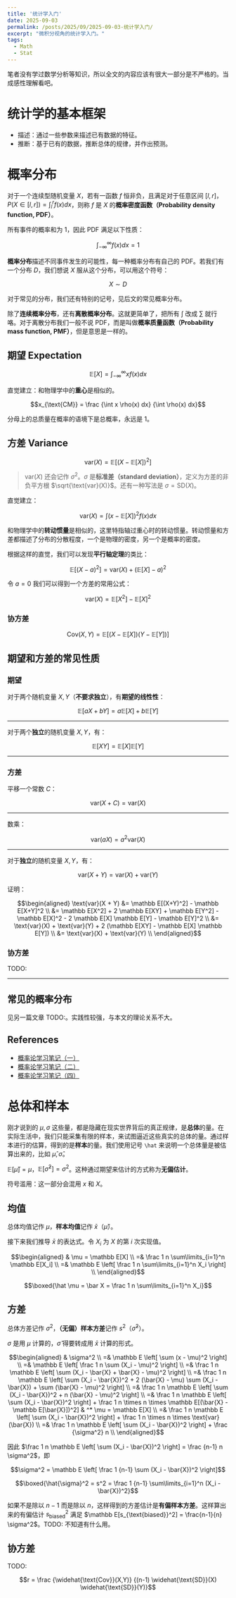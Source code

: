 ```yaml
---
title: '统计学入门'
date: 2025-09-03
permalink: /posts/2025/09/2025-09-03-统计学入门/
excerpt: "微积分视角的统计学入门。"
tags:
  - Math
  - Stat
---
```


笔者没有学过数学分析等知识，所以全文的内容应该有很大一部分是不严格的。当成感性理解看吧。

# 统计学的基本框架

- 描述：通过一些参数来描述已有数据的特征。
- 推断：基于已有的数据，推断总体的规律，并作出预测。

# 概率分布

对于一个连续型随机变量 $X$，若有一函数 $f$ 恒非负，且满足对于任意区间 $[l,r]$，$P(X \in [l,r]) = \int_l^r f(x) dx$，则称 $f$ 是 $X$ 的**概率密度函数（Probability density function, PDF）**。

所有事件的概率和为 $1$，因此 PDF 满足以下性质：

$$\int_{-\infty}^\infty f(x) dx = 1$$

**概率分布**描述不同事件发生的可能性，每一种概率分布有自己的 PDF。若我们有一个分布 $D$，我们想说 $X$ 服从这个分布，可以用这个符号：

$$X \sim D$$

对于常见的分布，我们还有特别的记号，见后文的常见概率分布。

除了**连续概率分布**，还有**离散概率分布**。这就更简单了，把所有 $\int$ 改成 $\sum$ 就行咯。对于离散分布我们一般不说 PDF，而是叫做**概率质量函数（Probability mass function, PMF）**，但是意思是一样的。

## 期望 Expectation

$$\mathbb E[X] = \int_{-\infty}^\infty x f(x) dx$$

直觉建立：和物理学中的**重心**是相似的。

$$x_{\text{CM}} = \frac {\int x \rho(x) dx} {\int \rho(x) dx}$$

分母上的总质量在概率的语境下是总概率，永远是 $1$。

## 方差 Variance

$$\text{var}(X) = \mathbb E[(X - \mathbb E[X])^2]$$

> $\text{var}(X)$ 还会记作 $\sigma^2$。$\sigma$ 是**标准差（standard deviation）**，定义为方差的非负平方根 $\sqrt{\text{var}(X)}$。还有一种写法是 $\sigma = \text{SD}(X)$。

直觉建立：

$$\text{var}(X) = \int (x - \mathbb E[X])^2 f(x) dx$$

和物理学中的**转动惯量**是相似的，这里特指轴过重心时的转动惯量。转动惯量和方差都描述了分布的分散程度，一个是物理的密度，另一个是概率的密度。

根据这样的直觉，我们可以发现**平行轴定理**的类比：

$$\mathbb E[(X - a)^2] = \text{var}(X) + (\mathbb E[X] - a)^2$$

令 $a=0$ 我们可以得到一个方差的常用公式：

$$\text{var}(X) = \mathbb E[X^2] - \mathbb E[X]^2$$

### 协方差

<!-- TODO: 转动惯量张量好像也有类似的类比。-->

$$\text{Cov}(X,Y) = \mathbb E[(X - \mathbb E[X]) (Y - \mathbb E[Y])]$$

## 期望和方差的常见性质

### 期望

对于两个随机变量 $X,Y$（**不要求独立**），有**期望的线性性**：

$$\mathbb E[aX + bY] = a \mathbb E[X] + b \mathbb E[Y]$$

---

对于两个**独立**的随机变量 $X,Y$，有：

$$\mathbb E[XY] = \mathbb E[X] \mathbb E[Y]$$

---

### 方差

平移一个常数 $C$：

$$\text{var}(X + C) = \text{var}(X)$$

---

数乘：

$$\text{var}(aX) = a^2 \text{var}(X)$$

---

对于**独立**的随机变量 $X,Y$，有：

$$\text{var}(X+Y) = \text{var}(X) + \text{var}(Y)$$

证明：

$$\begin{aligned}
    \text{var}(X + Y) &= \mathbb E[(X+Y)^2] - \mathbb E[X+Y]^2 \\
    &= \mathbb E[X^2] + 2 \mathbb E[XY] + \mathbb E[Y^2] - \mathbb E[X]^2 - 2 \mathbb E[X] \mathbb E[Y] - \mathbb E[Y]^2 \\
    &= \text{var}(X) + \text{var}(Y) + 2 (\mathbb E[XY] - \mathbb E[X] \mathbb E[Y]) \\
    &= \text{var}(X) + \text{var}(Y) \\
\end{aligned}$$

### 协方差

TODO:

----

## 常见的概率分布

见另一篇文章 TODO:。实践性较强，与本文的理论关系不大。

## References

- [概率论学习笔记（一）](https://zhuanlan.zhihu.com/p/42859784)
- [概率论学习笔记（二）](https://zhuanlan.zhihu.com/p/42950143)
- [概率论学习笔记（四）](https://zhuanlan.zhihu.com/p/45720457)

# 总体和样本

刚才说到的 $\mu,\sigma$ 这些量，都是隐藏在现实世界背后的真正规律，是**总体**的量。在实际生活中，我们只能采集有限的样本，来试图逼近这些真实的总体的量。通过样本进行的估算，得到的是**样本**的量。我们使用记号 `\hat` 来说明一个总体量是被估算出来的，比如 $\hat \mu, \hat \sigma$。

$\mathbb E[\bar{\mu}] = \mu$，$\mathbb E[\hat{\sigma}^2] = \sigma^2$。这种通过期望来估计的方式称为**无偏估计**。

符号滥用：这一部分会混用 $x$ 和 $X$。

## 均值

总体均值记作 $\mu$，**样本均值**记作 $\bar{x}$（$\hat \mu$）。

接下来我们推导 $\bar{x}$ 的表达式。令 $X_i$ 为 $X$ 的第 $i$ 次实现值。

$$\begin{aligned}
    & \mu = \mathbb E[X] \\
    =& \frac 1 n \sum\limits_{i=1}^n \mathbb E[X_i] \\
    =& \mathbb E \left[ \frac 1 n \sum\limits_{i=1}^n X_i \right] \\
\end{aligned}$$

$$\boxed{\hat \mu = \bar X = \frac 1 n \sum\limits_{i=1}^n X_i}$$

## 方差

总体方差记作 $\sigma^2$，**（无偏）样本方差**记作 $s^2$（$\hat \sigma^2$）。

$\sigma$ 是用 $\mu$ 计算的，$\hat \sigma$ 得要转成用 $\bar{x}$ 计算的形式。

$$\begin{aligned}
    & \sigma^2 \\
    =& \mathbb E \left[ \sum (x - \mu)^2 \right] \\
    =& \mathbb E \left[ \frac 1 n \sum (X_i - \mu)^2 \right] \\
    =& \frac 1 n \mathbb E \left[ \sum (X_i - \bar{X} + \bar{X} - \mu)^2 \right] \\
    =& \frac 1 n \mathbb E \left[ \sum (X_i - \bar{X})^2 + 2 (\bar{X} - \mu) \sum (X_i - \bar{X}) + \sum (\bar{X} - \mu)^2 \right] \\
    =& \frac 1 n \mathbb E \left[ \sum (X_i - \bar{X})^2 + n (\bar{X} - \mu)^2 \right] \\
    =& \frac 1 n \mathbb E \left[ \sum (X_i - \bar{X})^2 \right] + \frac 1 n \times n \times \mathbb E[(\bar{X} - \mathbb E[\bar{X}])^2] & ^* \mu = \mathbb E[X] \\
    =& \frac 1 n \mathbb E \left[ \sum (X_i - \bar{X})^2 \right] + \frac 1 n \times n \times \text{var}(\bar{X}) \\
    =& \frac 1 n \mathbb E \left[ \sum (X_i - \bar{X})^2 \right] + \frac {\sigma^2} n \\
\end{aligned}$$

因此 $\frac 1 n \mathbb E \left[ \sum (X_i - \bar{X})^2 \right] = \frac {n-1} n \sigma^2$，即

$$\sigma^2 = \mathbb E \left[ \frac 1 {n-1} \sum (X_i - \bar{X})^2 \right]$$

$$\boxed{\hat{\sigma}^2 = s^2 = \frac 1 {n-1} \sum\limits_{i=1}^n (X_i - \bar{X})^2}$$

如果不是除以 $n-1$ 而是除以 $n$，这样得到的方差估计是**有偏样本方差**。这样算出来的有偏估计 $s_{\text{biased}}^2$ 满足 $\mathbb E[s_{\text{biased}}^2] = \frac{n-1}{n} \sigma^2$。TODO: 不知道有什么用。

## 协方差

TODO:

$$r = \frac {\widehat{\text{Cov}}(X,Y)} {(n-1) \widehat{\text{SD}}(X) \widehat{\text{SD}}(Y)}$$

